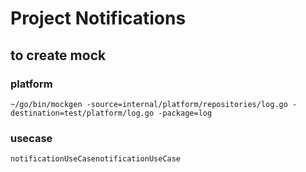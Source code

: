 # Project Notifications


## to create mock

### platform
```
~/go/bin/mockgen -source=internal/platform/repositories/log.go -destination=test/platform/log.go -package=log
```

### usecase
```
notificationUseCasenotificationUseCase
```




